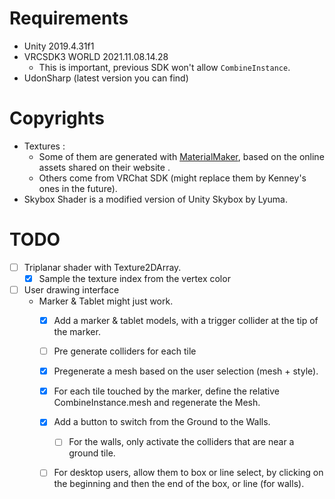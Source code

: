 # Requirements

* Unity 2019.4.31f1
* VRCSDK3 WORLD 2021.11.08.14.28
  * This is important, previous SDK won't allow
    `CombineInstance`.
* UdonSharp (latest version you can find)

# Copyrights

* Textures :
  * Some of them are generated with
  [MaterialMaker](https://materialmaker.org), based on
  the online assets shared on their website .
  * Others come from VRChat SDK (might replace them
    by Kenney's ones in the future).
* Skybox Shader is a modified version of Unity
  Skybox by Lyuma.

# TODO

* [ ] Triplanar shader with Texture2DArray.
  * [x] Sample the texture index from the vertex color
* [ ] User drawing interface
  * Marker & Tablet might just work.
    * [x] Add a marker & tablet models, with a trigger collider
      at the tip of the marker.
    * [ ] Pre generate colliders for each tile
    * [x] Pregenerate a mesh based on the user selection (mesh + style).
    * [x] For each tile touched by the marker, define the
      relative CombineInstance.mesh and regenerate the Mesh.
    * [x] Add a button to switch from the Ground to the Walls.
      * [ ] For the walls, only activate the colliders that are near
            a ground tile.
    * [ ] For desktop users, allow them to box or line
          select, by clicking on the beginning and then the end
          of the box, or line (for walls).

